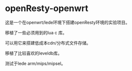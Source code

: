 # openResty-openwrt

这是一个在openwrt/lede环境下搭建openResty环境的实验项目。

移植了一些必须用到的lua c 库。

可以用它来搭建低成本cdn/分布式文件存储。

移植了比较喜欢的leveldb库。

测试于lede arm/mips/mipsel。
